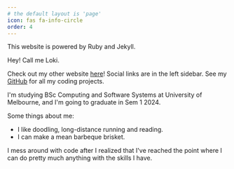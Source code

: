 ```yaml
---
# the default layout is 'page'
icon: fas fa-info-circle
order: 4
---
```


<!-- > Add Markdown syntax content to file `_tabs/about.md`{: .filepath } and it will show up on this page.
{: .prompt-tip } -->

This website is powered by Ruby and Jekyll.

Hey! Call me Loki.

Check out my other website [here](https://lohchness.vercel.app)! Social links are in the left sidebar. See my [GitHub](https://github.com/lohchness) for all my coding projects.

I'm studying BSc Computing and Software Systems at University of Melbourne, and I'm going to graduate in Sem 1 2024.

Some things about me:

 - I like doodling, long-distance running and reading.
 - I can make a mean barbeque brisket.

I mess around with code after I realized that I've reached the point where I can do pretty much anything with the skills I have.